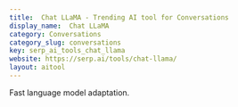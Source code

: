 ```yaml
---
title:  Chat LLaMA - Trending AI tool for Conversations
display_name:  Chat LLaMA
category: Conversations
category_slug: conversations
key: serp_ai_tools_chat_llama
website: https://serp.ai/tools/chat-llama/
layout: aitool
---
```


Fast language model adaptation.
